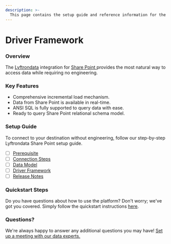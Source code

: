 ```yaml
---
description: >-
  This page contains the setup guide and reference information for the Share Point source connector.
---
```


# Driver Framework

### Overview

The [Lyftrondata](https://www.lyftrondata.com/) integration for [Share Point](https://www.lyftrondata.com/integration/share-point/)[ ](https://www.lyftrondata.com/integration/share-point/)provides the most natural way to access data while requiring no engineering.

### Key Features

* Comprehensive incremental load mechanism.
* Data from Share Point is available in real-time.&#x20;
* ANSI SQL is fully supported to query data with ease.
* Ready to query Share Point relational schema model.

### Setup Guide

To connect to your destination without engineering, follow our step-by-step Lyftrondata Share Point setup guide.

* [ ] [Prerequisite](../../business-analytics/share-point/prerequisite.md)
* [ ] [Connection Steps](../../business-analytics/share-point/connection-steps.md)
* [ ] [Data Model](../../business-analytics/share-point/data-model/)
* [ ] [Driver Framework](../../business-analytics/share-point/driver-framework/)
* [ ] [Release Notes](../../business-analytics/share-point/release-notes.md)

### Quickstart Steps

Do you have questions about how to use the platform? Don't worry; we've got you covered. Simply follow the quickstart instructions [here](../../../quickstart-steps.md).

### Questions? <a href="#questions" id="questions"></a>

We're always happy to answer any additional questions you may have! [Set up a meeting with our data experts.](https://www.lyftrondata.com/book-a-meeting/)


